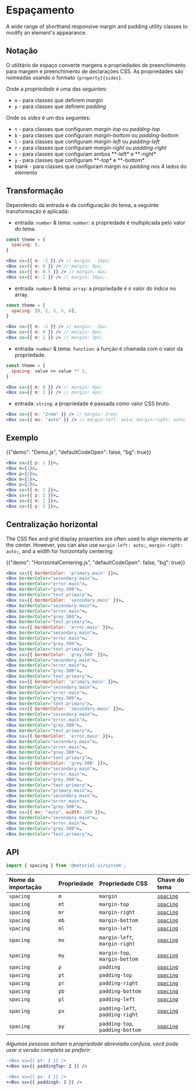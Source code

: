 # Espaçamento

<p class="description">A wide range of shorthand responsive margin and padding utility classes to modify an element's appearance.</p>

## Notação

O utilitário de espaço converte margens e propriedades de preenchimento para margem e preenchimento de declarações CSS. As propriedades são nomeadas usando o formato `{property}{sides}`.

Onde a _propriedade_ é uma das seguintes:

- `m` - para classes que definem _margin_
- `p` - para classes que definem _padding_

Onde os _sides_ é um dos seguintes:

- `t` - para classes que configuram _margin-top_ ou _padding-top_
- `b` - para classes que configuram _margin-bottom_ ou _padding-bottom_
- `l` - para classes que configuram _margin-left_ ou _padding-left_
- `r` - para classes que configuram _margin-right_ ou _padding-right_
- `x` - para classes que configuram ambos **-left\* e **-right\*
- `y` - para classes que configuram **-top\* e **-bottom\*
- blank - para classes que configuram margin ou padding nos 4 lados do elemento

## Transformação

Dependendo da entrada e da configuração do tema, a seguinte transformação é aplicada:

- entrada: `number` & tema: `number`: a propriedade é multiplicada pelo valor do tema.

```jsx
const theme = {
  spacing: 8,
}

<Box sx={{ m: -2 }} /> // margin: -16px;
<Box sx={{ m: 0 }} /> // margin: 0px;
<Box sx={{ m: 0.5 }} /> // margin: 4px;
<Box sx={{ m: 2 }} /> // margin: 16px;
```

- entrada: `number` & tema: `array`: a propriedade é o valor do índice no array.

```jsx
const theme = {
  spacing: [0, 2, 3, 5, 8],
}

<Box sx={{ m: -2 }} /> // margin: -3px;
<Box sx={{ m: 0 }} /> // margin: 0px;
<Box sx={{ m: 2 }} /> // margin: 3px;
```

- entrada: `number` & tema: `function`: a função é chamada com o valor da propriedade.

```jsx
const theme = {
  spacing: value => value ** 2,
}

<Box sx={{ m: 0 }} /> // margin: 0px;
<Box sx={{ m: 2 }} /> // margin: 4px;
```

- entrada: `string`: a propriedade é passada como valor CSS bruto.

```jsx
<Box sx={{ m: "2rem" }} /> // margin: 2rem;
<Box sx={{ mx: "auto" }} /> // margin-left: auto; margin-right: auto;
```

## Exemplo

{{"demo": "Demo.js", "defaultCodeOpen": false, "bg": true}}

```jsx
<Box sx={{ p: 1 }}>…
<Box m={1}>…
<Box p={2}>…
<Box m={1}>…
<Box p={2}>…
<Box sx={{ m: 1 }}>…
<Box sx={{ p: 2 }}>…
<Box sx={{ m: 1 }}>…
<Box sx={{ p: 2 }}>…
```

## Centralização horizontal

The CSS flex and grid display properties are often used to align elements at the center. However, you can also use `margin-left: auto;`, `margin-right: auto;`, and a width for horizontally centering:

{{"demo": "HorizontalCentering.js", "defaultCodeOpen": false, "bg": true}}

```jsx
<Box sx={{ borderColor: 'primary.main' }}>…
<Box borderColor="secondary.main">…
<Box borderColor="error.main">…
<Box borderColor="grey.500">…
<Box borderColor="text.primary">…
<Box sx={{ borderColor: 'secondary.main' }}>…
<Box borderColor="secondary.main">…
<Box borderColor="error.main">…
<Box borderColor="grey.500">…
<Box borderColor="text.primary">…
<Box sx={{ borderColor: 'error.main' }}>…
<Box borderColor="secondary.main">…
<Box borderColor="error.main">…
<Box borderColor="grey.500">…
<Box borderColor="text.primary">…
<Box sx={{ borderColor: 'grey.500' }}>…
<Box borderColor="secondary.main">…
<Box borderColor="error.main">…
<Box borderColor="grey.500">…
<Box borderColor="text.primary">…
<Box sx={{ borderColor: 'primary.main' }}>…
<Box borderColor="secondary.main">…
<Box borderColor="error.main">…
<Box borderColor="grey.500">…
<Box borderColor="text.primary">…
<Box sx={{ borderColor: 'secondary.main' }}>…
<Box borderColor="secondary.main">…
<Box borderColor="error.main">…
<Box borderColor="grey.500">…
<Box borderColor="text.primary">…
<Box sx={{ borderColor: 'error.main' }}>…
<Box borderColor="secondary.main">…
<Box borderColor="error.main">…
<Box borderColor="grey.500">…
<Box borderColor="text.primary">…
<Box sx={{ borderColor: 'grey.500' }}>…
<Box borderColor="secondary.main">…
<Box borderColor="error.main">…
<Box borderColor="grey.500">…
<Box borderColor="text.primary">…
<Box borderColor="primary.main">…
<Box borderColor="secondary.main">…
<Box borderColor="error.main">…
<Box borderColor="grey.500">…
<Box sx={{ mx: "auto", width: 200 }}>…
<Box borderColor="secondary.main">…
<Box borderColor="error.main">…
<Box borderColor="grey.500">…
<Box borderColor="text.primary">…
```

## API

```js
import { spacing } from '@material-ui/system';
```

| Nome da importação | Propriedade | Propriedade CSS                 | Chave do tema                                                    |
|:------------------ |:----------- |:------------------------------- |:---------------------------------------------------------------- |
| `spacing`          | `m`         | `margin`                        | [`spacing`](/customization/default-theme/?expand-path=$.spacing) |
| `spacing`          | `mt`        | `margin-top`                    | [`spacing`](/customization/default-theme/?expand-path=$.spacing) |
| `spacing`          | `mr`        | `margin-right`                  | [`spacing`](/customization/default-theme/?expand-path=$.spacing) |
| `spacing`          | `mb`        | `margin-bottom`                 | [`spacing`](/customization/default-theme/?expand-path=$.spacing) |
| `spacing`          | `ml`        | `margin-left`                   | [`spacing`](/customization/default-theme/?expand-path=$.spacing) |
| `spacing`          | `mx`        | `margin-left`, `margin-right`   | [`spacing`](/customization/default-theme/?expand-path=$.spacing) |
| `spacing`          | `my`        | `margin-top`, `margin-bottom`   | [`spacing`](/customization/default-theme/?expand-path=$.spacing) |
| `spacing`          | `p`         | `padding`                       | [`spacing`](/customization/default-theme/?expand-path=$.spacing) |
| `spacing`          | `pt`        | `padding-top`                   | [`spacing`](/customization/default-theme/?expand-path=$.spacing) |
| `spacing`          | `pr`        | `padding-right`                 | [`spacing`](/customization/default-theme/?expand-path=$.spacing) |
| `spacing`          | `pb`        | `padding-bottom`                | [`spacing`](/customization/default-theme/?expand-path=$.spacing) |
| `spacing`          | `pl`        | `padding-left`                  | [`spacing`](/customization/default-theme/?expand-path=$.spacing) |
| `spacing`          | `px`        | `padding-left`, `padding-right` | [`spacing`](/customization/default-theme/?expand-path=$.spacing) |
| `spacing`          | `py`        | `padding-top`, `padding-bottom` | [`spacing`](/customization/default-theme/?expand-path=$.spacing) |

_Algumas pessoas acham a propriedade abreviada confusa, você pode usar a versão completa se preferir:_

```diff
-<Box sx={{ pt: 2 }} />
+<Box sx={{ paddingTop: 2 }} />
```

```diff
-<Box sx={{ px: 2 }} />
+<Box sx={{ paddingX: 2 }} />
```
